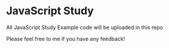<h1>JavaScript Study</h1>

<p>

All JavaScript Study Example code will be uploaded in this repo <br>

Please feel free to me if you have any feedback! 
</p>
